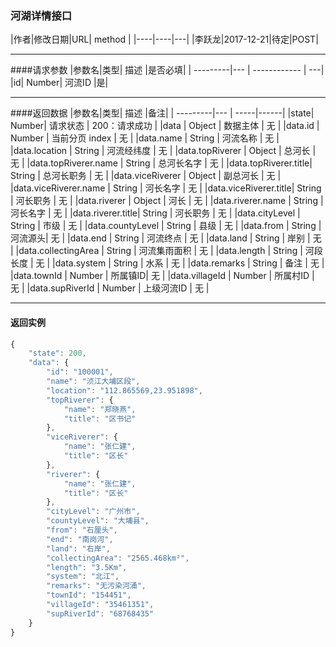 ### 河湖详情接口

|作者|修改日期|URL| method |
|----|----|---|
|李跃龙|2017-12-21|待定|POST|

------------

####请求参数
|参数名|类型| 描述 |是否必填|
| ---------|--- | ------------ | ---|
|id| Number| 河流ID |是|

-------------------------------
####返回数据
|参数名|类型| 描述 |备注|
| ---------|--- | -----|------|
|state| Number| 请求状态 | 200：请求成功 |
|data | Object | 数据主体 | 无 |
|data.id | Number | 当前分页 index | 无 |
|data.name            | String | 河流名称 | 无 |
|data.location        | String | 河流经纬度 | 无 |
|data.topRiverer      | Object | 总河长 | 无 |
|data.topRiverer.name | String | 总河长名字 | 无 |
|data.topRiverer.title| String | 总河长职务 | 无 |
|data.viceRiverer     | Object | 副总河长 | 无 |
|data.viceRiverer.name | String | 河长名字 | 无 |
|data.viceRiverer.title| String | 河长职务 | 无 |
|data.riverer         | Object | 河长 | 无 |
|data.riverer.name | String | 河长名字 | 无 |
|data.riverer.title| String | 河长职务 | 无 |
|data.cityLevel       | String | 市级 | 无 |
|data.countyLevel     | String | 县级 | 无 |
|data.from            | String | 河流源头| 无 |
|data.end             | String | 河流终点 | 无 |
|data.land            | String | 岸别 | 无 |
|data.collectingArea  | String | 河流集雨面积 | 无 |
|data.length          | String | 河段长度 | 无 |
|data.system          | String | 水系 | 无 |
|data.remarks         | String | 备注 | 无 |
|data.townId          | Number | 所属镇ID| 无 |
|data.villageId       | Number | 所属村ID | 无 |
|data.supRiverId      | Number | 上级河流ID | 无 |

-------------------------------------
#### 返回实例
```javascript
{
    "state": 200,
    "data": {
        "id": "100001",
        "name": "浈江大埔区段",
        "location": "112.865569,23.951898",
        "topRiverer": {
            "name": "郑晓燕",
            "title": "区书记"
        },
        "viceRiverer": {
            "name": "张仁建",
            "title": "区长"
        },
        "riverer": {
            "name": "张仁建",
            "title": "区长"
        },
        "cityLevel": "广州市",
        "countyLevel": "大埔县",
        "from": "石厘头",
        "end": "南岗河",
        "land": "右岸",
        "collectingArea": "2565.468km²",
        "length": "3.5Km",
        "system": "北江",
        "remarks": "无污染河涌",
        "townId": "154451",
        "villageId": "35461351",
        "supRiverId": "68768435"
    }
}
```
